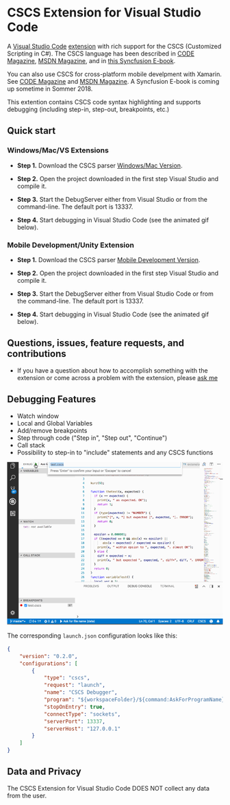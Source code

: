 # CSCS Extension for Visual Studio Code

A [Visual Studio Code](https://code.visualstudio.com/) [extension](https://marketplace.visualstudio.com/VSCode) with rich support for the CSCS (Customized Scripting in C#). The CSCS language has been described in [CODE Magazine](http://www.codemag.com/Article/1607081), [MSDN Magazine](https://msdn.microsoft.com/en-us/magazine/mt632273.aspx), and in [this Syncfusion E-book](https://www.syncfusion.com/resources/techportal/details/ebooks/implementing-a-custom-language).

You can also use CSCS for cross-platform mobile develpment with Xamarin. See
[CODE Magazine](http://www.codemag.com/article/1711081) and [MSDN Magazine](https://msdn.microsoft.com/en-us/magazine/mt829272). A Syncfusion E-book is coming up sometime in Sommer 2018.

This extention contains CSCS code syntax highlighting and supports debugging (including step-in, step-out, breakpoints, etc.)

## Quick start

### Windows/Mac/VS Extensions

* **Step 1.** Download the CSCS parser [Windows/Mac Version](https://github.com/vassilych/cscs).

* **Step 2.** Open the project downloaded in the first step Visual Studio and compile it.

* **Step 3.** Start the DebugServer either from Visual Studio or from the command-line. The default port is 13337.

* **Step 4.** Start debugging in Visual Studio Code (see the animated gif below).

### Mobile Development/Unity Extension

* **Step 1.** Download the CSCS parser [Mobile Development Version](https://github.com/vassilych/mobile).

* **Step 2.** Open the project downloaded in the first step Visual Studio and compile it.

* **Step 3.** Start the DebugServer either from Visual Studio Code or from the command-line. The default port is 13337.

* **Step 4.** Start debugging in Visual Studio Code (see the animated gif below).

## Questions, issues, feature requests, and contributions

* If you have a question about how to accomplish something with the extension or come across a problem with the extension, please [ask me](http://www.ilanguage.ch/p/contact.html)

## Debugging Features

* Watch window
* Local and Global Variables
* Add/remove breakpoints
* Step through code ("Step in", "Step out", "Continue")
* Call stack
* Possibility to step-in to "include" statements and any CSCS functions

![General Features](https://raw.githubusercontent.com/vassilych/cscs-debugger/master/images/vscode_cscs.gif)

The corresponding `launch.json` configuration looks like this:

```json
{
    "version": "0.2.0",
    "configurations": [
        {
            "type": "cscs",
            "request": "launch",
            "name": "CSCS Debugger",
            "program": "${workspaceFolder}/${command:AskForProgramName}",
            "stopOnEntry": true,
            "connectType": "sockets",
            "serverPort": 13337,
            "serverHost": "127.0.0.1"
        }
    ]
}
```

## Data and Privacy

The CSCS Extension for Visual Studio Code DOES NOT collect any data from the user.
